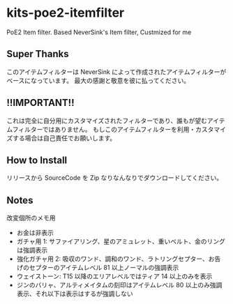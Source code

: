 # kits-poe2-itemfilter

PoE2 Item filter. Based NeverSink's Item filter, Custmized for me

## Super Thanks

このアイテムフィルターは NeverSink によって作成されたアイテムフィルターがベースになっています。
最大の感謝と敬意を彼に払ってください。

## !!IMPORTANT!!

これは完全に自分用にカスタマイズされたフィルターであり、誰もが望むアイテムフィルターではありません。
もしこのアイテムフィルターを利用・カスタマイズする場合は自己責任でお願いします。

## How to Install

リリースから SourceCode を Zip なりなんなりでダウンロードしてください。

## Notes

改変個所のメモ用

- お金は非表示
- ガチャ用 1: サファイアリング、星のアミュレット、重いベルト、金のリングは強調表示
- 強化ガチャ用 2: 吸収のワンド、調和のワンド、ラトリングセプター、お告げのセプターのアイテムレベル 81 以上ノーマルの強調表示
- ウェイストーン: T15 以降のエリアレベルではティア 14 以上のみを表示
- ジンのバリャ、アルティメイタムの刻印はアイテムレベル 80 以上のみ強調表示、それ以下は表示はするが強調しない
